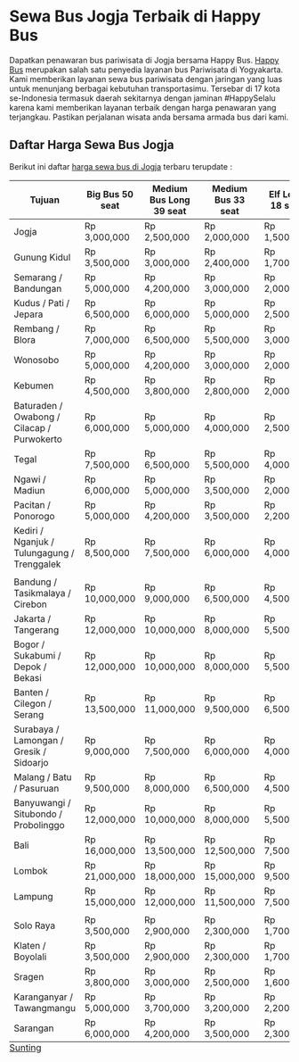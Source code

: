 # Sewa Bus Jogja Terbaik di Happy Bus
<p>Dapatkan penawaran bus pariwisata di Jogja bersama Happy Bus. <a href="https://happy-bus.id/">Happy Bus</a> merupakan salah satu penyedia layanan bus Pariwisata di Yogyakarta. Kami memberikan layanan sewa bus pariwisata dengan jaringan yang luas untuk menunjang berbagai kebutuhan transportasimu. Tersebar di 17 kota se-Indonesia termasuk daerah sekitarnya dengan jaminan #HappySelalu karena kami memberikan layanan terbaik dengan harga penawaran yang terjangkau. Pastikan perjalanan wisata anda bersama armada bus dari kami.</p>
<h2>Daftar Harga Sewa Bus Jogja</h2>
<p>Berikut ini daftar <a href="https://happy-bus.id/sewa-bus-pariwisata-jogja/">harga sewa bus di Jogja</a> terbaru terupdate :</p>
<table id="tablepress-262-no-5" class="tablepress tablepress-id-262">
<caption style="caption-side:bottom;text-align:left;border:none;background:none;margin:0;padding:0;"><a href="https://happy-bus.id/wp-admin/admin.php?page=tablepress&amp;action=edit&amp;table_id=262" rel="nofollow">Sunting</a></caption>
<thead>
<tr class="row-1 odd">
	<th class="column-1">Tujuan</th><th class="column-2">Big Bus 50 seat</th><th class="column-3">Medium Bus Long 39 seat</th><th class="column-4">Medium Bus 33 seat</th><th class="column-5">Elf Long 18 seat</th><th class="column-6">Hiace 14 seat</th><th class="column-7">Innova 5 seat</th><th class="column-8">Avanza 5 seat</th>
</tr>
</thead>
<tbody class="row-hover">
<tr class="row-2 even">
	<td class="column-1">Jogja</td><td class="column-2">Rp 3,000,000</td><td class="column-3">Rp 2,500,000</td><td class="column-4">Rp 2,000,000</td><td class="column-5">Rp 1,500,000</td><td class="column-6">Rp 1,400,000</td><td class="column-7">Rp 1,000,000</td><td class="column-8">Rp 800,000</td>
</tr>
<tr class="row-3 odd">
	<td class="column-1">Gunung Kidul</td><td class="column-2">Rp 3,500,000</td><td class="column-3">Rp 3,000,000</td><td class="column-4">Rp 2,400,000</td><td class="column-5">Rp 1,700,000</td><td class="column-6">Rp 1,600,000</td><td class="column-7">Rp 1,200,000</td><td class="column-8">Rp 900,000</td>
</tr>
<tr class="row-4 even">
	<td class="column-1">Semarang / Bandungan</td><td class="column-2">Rp 5,000,000</td><td class="column-3">Rp 4,200,000</td><td class="column-4">Rp 3,000,000</td><td class="column-5">Rp 2,000,000</td><td class="column-6">Rp 2,000,000</td><td class="column-7">Rp 1,500,000</td><td class="column-8">Rp 1,200,000</td>
</tr>
<tr class="row-5 odd">
	<td class="column-1">Kudus /  Pati / Jepara</td><td class="column-2">Rp 6,500,000</td><td class="column-3">Rp 6,000,000</td><td class="column-4">Rp 5,000,000</td><td class="column-5">Rp 2,500,000</td><td class="column-6">Rp 2,500,000</td><td class="column-7">Rp 1,800,000</td><td class="column-8">Rp 1,500,000</td>
</tr>
<tr class="row-6 even">
	<td class="column-1">Rembang / Blora</td><td class="column-2">Rp 7,000,000</td><td class="column-3">Rp 6,500,000</td><td class="column-4">Rp 5,500,000</td><td class="column-5">Rp 3,000,000</td><td class="column-6">Rp 3,000,000</td><td class="column-7">Rp 2,000,000</td><td class="column-8">Rp 1,700,000</td>
</tr>
<tr class="row-7 odd">
	<td class="column-1">Wonosobo</td><td class="column-2">Rp 5,000,000</td><td class="column-3">Rp 4,200,000</td><td class="column-4">Rp 3,000,000</td><td class="column-5">Rp 2,000,000</td><td class="column-6">Rp 2,000,000</td><td class="column-7">Rp 1,500,000</td><td class="column-8">Rp 1,200,000</td>
</tr>
<tr class="row-8 even">
	<td class="column-1">Kebumen</td><td class="column-2">Rp 4,500,000</td><td class="column-3">Rp 3,800,000</td><td class="column-4">Rp 2,800,000</td><td class="column-5">Rp 2,000,000</td><td class="column-6">Rp 2,000,000</td><td class="column-7">Rp 1,300,000</td><td class="column-8">Rp 1,000,000</td>
</tr>
<tr class="row-9 odd">
	<td class="column-1">Baturaden / Owabong / Cilacap / Purwokerto</td><td class="column-2">Rp 6,000,000</td><td class="column-3">Rp 5,000,000</td><td class="column-4">Rp 4,000,000</td><td class="column-5">Rp 2,500,000</td><td class="column-6">Rp 2,500,000</td><td class="column-7">Rp 2,000,000</td><td class="column-8">Rp 1,700,000</td>
</tr>
<tr class="row-10 even">
	<td class="column-1">Tegal</td><td class="column-2">Rp 7,500,000</td><td class="column-3">Rp 6,500,000</td><td class="column-4">Rp 5,500,000</td><td class="column-5">Rp 4,000,000</td><td class="column-6">Rp 4,000,000</td><td class="column-7">Rp 2,800,000</td><td class="column-8">Rp 2,000,000</td>
</tr>
<tr class="row-11 odd">
	<td class="column-1">Ngawi / Madiun</td><td class="column-2">Rp 6,000,000</td><td class="column-3">Rp 5,000,000</td><td class="column-4">Rp 3,500,000</td><td class="column-5">Rp 2,000,000</td><td class="column-6">Rp 2,000,000</td><td class="column-7">Rp 1,500,000</td><td class="column-8">Rp 1,200,000</td>
</tr>
<tr class="row-12 even">
	<td class="column-1">Pacitan / Ponorogo</td><td class="column-2">Rp 5,000,000</td><td class="column-3">Rp 4,200,000</td><td class="column-4">Rp 3,500,000</td><td class="column-5">Rp 2,200,000</td><td class="column-6">Rp 2,200,000</td><td class="column-7">Rp 1,700,000</td><td class="column-8">Rp 1,500,000</td>
</tr>
<tr class="row-13 odd">
	<td class="column-1">Kediri / Nganjuk / Tulungagung / Trenggalek</td><td class="column-2">Rp 8,500,000</td><td class="column-3">Rp 7,500,000</td><td class="column-4">Rp 6,000,000</td><td class="column-5">Rp 4,000,000</td><td class="column-6">Rp 4,000,000</td><td class="column-7">Rp 2,800,000</td><td class="column-8">Rp 2,000,000</td>
</tr>
<tr class="row-14 even">
	<td class="column-1"></td><td class="column-2"></td><td class="column-3"></td><td class="column-4"></td><td class="column-5"></td><td class="column-6"></td><td class="column-7"></td><td class="column-8"></td>
</tr>
<tr class="row-15 odd">
	<td class="column-1">Bandung / Tasikmalaya / Cirebon</td><td class="column-2">Rp 10,000,000</td><td class="column-3">Rp 9,000,000</td><td class="column-4">Rp 6,500,000</td><td class="column-5">Rp 4,500,000</td><td class="column-6">Rp 4,500,000</td><td class="column-7">Rp 3,000,000</td><td class="column-8">Rp 2,400,000</td>
</tr>
<tr class="row-16 even">
	<td class="column-1">Jakarta / Tangerang</td><td class="column-2">Rp 12,000,000</td><td class="column-3">Rp 10,000,000</td><td class="column-4">Rp 8,000,000</td><td class="column-5">Rp 5,500,000</td><td class="column-6">Rp 5,500,000</td><td class="column-7">Rp 3,500,000</td><td class="column-8">Rp 3,000,000</td>
</tr>
<tr class="row-17 odd">
	<td class="column-1">Bogor / Sukabumi / Depok / Bekasi</td><td class="column-2">Rp 12,000,000</td><td class="column-3">Rp 10,000,000</td><td class="column-4">Rp 8,000,000</td><td class="column-5">Rp 5,500,000</td><td class="column-6">Rp 5,500,000</td><td class="column-7">Rp 3,500,000</td><td class="column-8">Rp 3,000,000</td>
</tr>
<tr class="row-18 even">
	<td class="column-1">Banten / Cilegon / Serang</td><td class="column-2">Rp 13,500,000</td><td class="column-3">Rp 11,000,000</td><td class="column-4">Rp 9,500,000</td><td class="column-5">Rp 6,500,000</td><td class="column-6">Rp 6,500,000</td><td class="column-7">Rp 4,000,000</td><td class="column-8">Rp 3,500,000</td>
</tr>
<tr class="row-19 odd">
	<td class="column-1">Surabaya / Lamongan / Gresik / Sidoarjo</td><td class="column-2">Rp 9,000,000</td><td class="column-3">Rp 7,500,000</td><td class="column-4">Rp 6,000,000</td><td class="column-5">Rp 4,000,000</td><td class="column-6">Rp 4,000,000</td><td class="column-7">Rp 2,800,000</td><td class="column-8">Rp 2,000,000</td>
</tr>
<tr class="row-20 even">
	<td class="column-1">Malang / Batu / Pasuruan</td><td class="column-2">Rp 9,500,000</td><td class="column-3">Rp 8,000,000</td><td class="column-4">Rp 6,500,000</td><td class="column-5">Rp 4,500,000</td><td class="column-6">Rp 4,500,000</td><td class="column-7">Rp 3,000,000</td><td class="column-8">Rp 2,400,000</td>
</tr>
<tr class="row-21 odd">
	<td class="column-1">Banyuwangi / Situbondo / Probolinggo</td><td class="column-2">Rp 12,000,000</td><td class="column-3">Rp 10,000,000</td><td class="column-4">Rp 8,000,000</td><td class="column-5">Rp 5,500,000</td><td class="column-6">Rp 5,500,000</td><td class="column-7">Rp 3,500,000</td><td class="column-8">Rp 3,000,000</td>
</tr>
<tr class="row-22 even">
	<td class="column-1">Bali</td><td class="column-2">Rp 16,000,000</td><td class="column-3">Rp 13,500,000</td><td class="column-4">Rp 12,500,000</td><td class="column-5">Rp 7,500,000</td><td class="column-6">Rp 7,500,000</td><td class="column-7">Rp 5,000,000</td><td class="column-8">Rp 4,000,000</td>
</tr>
<tr class="row-23 odd">
	<td class="column-1">Lombok</td><td class="column-2">Rp 21,000,000</td><td class="column-3">Rp 18,000,000</td><td class="column-4">Rp 15,000,000</td><td class="column-5">Rp 9,500,000</td><td class="column-6">Rp 9,500,000</td><td class="column-7">Rp 6,500,000</td><td class="column-8">Rp 5,500,000</td>
</tr>
<tr class="row-24 even">
	<td class="column-1">Lampung</td><td class="column-2">Rp 15,000,000</td><td class="column-3">Rp 12,000,000</td><td class="column-4">Rp 11,500,000</td><td class="column-5">Rp 7,500,000</td><td class="column-6">Rp 7,500,000</td><td class="column-7">Rp 5,000,000</td><td class="column-8">Rp 4,000,000</td>
</tr>
<tr class="row-25 odd">
	<td class="column-1"></td><td class="column-2"></td><td class="column-3"></td><td class="column-4"></td><td class="column-5"></td><td class="column-6"></td><td class="column-7"></td><td class="column-8"></td>
</tr>
<tr class="row-26 even">
	<td class="column-1">Solo Raya</td><td class="column-2">Rp 3,500,000</td><td class="column-3">Rp 2,900,000</td><td class="column-4">Rp 2,300,000</td><td class="column-5">Rp 1,700,000</td><td class="column-6">Rp 1,900,000</td><td class="column-7">Rp 1,200,000</td><td class="column-8">Rp 900,000</td>
</tr>
<tr class="row-27 odd">
	<td class="column-1">Klaten / Boyolali</td><td class="column-2">Rp 3,500,000</td><td class="column-3">Rp 2,900,000</td><td class="column-4">Rp 2,300,000</td><td class="column-5">Rp 1,700,000</td><td class="column-6">Rp 1,900,000</td><td class="column-7">Rp 1,200,000</td><td class="column-8">Rp 900,000</td>
</tr>
<tr class="row-28 even">
	<td class="column-1">Sragen</td><td class="column-2">Rp 3,800,000</td><td class="column-3">Rp 3,000,000</td><td class="column-4">Rp 2,500,000</td><td class="column-5">Rp 1,600,000</td><td class="column-6">Rp 1,800,000</td><td class="column-7">Rp 1,000,000</td><td class="column-8">Rp 800,000</td>
</tr>
<tr class="row-29 odd">
	<td class="column-1">Karanganyar / Tawangmangu</td><td class="column-2">Rp 5,000,000</td><td class="column-3">Rp 3,700,000</td><td class="column-4">Rp 3,200,000</td><td class="column-5">Rp 2,200,000</td><td class="column-6">Rp 2,500,000</td><td class="column-7">Rp 2,000,000</td><td class="column-8">Rp 1,700,000</td>
</tr>
<tr class="row-30 even">
	<td class="column-1">Sarangan</td><td class="column-2">Rp 6,000,000</td><td class="column-3">Rp 4,200,000</td><td class="column-4">Rp 3,500,000</td><td class="column-5">Rp 2,300,000</td><td class="column-6">Rp 2,500,000</td><td class="column-7">Rp 2,000,000</td><td class="column-8">Rp 1,700,000</td>
</tr>
</tbody>
</table>
